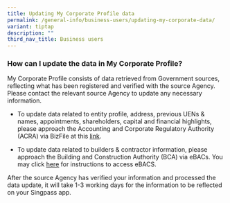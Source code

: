 ```yaml
---
title: Updating My Corporate Profile data
permalink: /general-info/business-users/updating-my-corporate-data/
variant: tiptap
description: ""
third_nav_title: Business users
---
```

<h3>How can I update the data in My Corporate Profile?</h3>
<p>My Corporate Profile consists of data retrieved from Government sources,
reflecting what has been registered and verified with the source Agency.&nbsp;
Please contact the relevant source Agency to update any necessary information.&nbsp;&nbsp;</p>
<ul>
<li>
<p>To update data related to entity profile, address, previous UENs &amp;
names, appointments, shareholders, capital and financial highlights, please
approach the Accounting and Corporate Regulatory Authority (ACRA) via BizFile
at this <a href="https://www.bizfile.gov.sg/ngbbizfileinternet/faces/oracle/webcenter/portalapp/pages/eServicesListing.jspx?transId=B-CHANGES" rel="noopener" target="_blank"><u>link</u></a>.&nbsp;</p>
</li>
<li>
<p>To update data related to builders &amp; contractor information, please
approach the Building and Construction Authority (BCA) via eBACs. You may
click <a href="https://www.bca.gov.sg/eBACS/Document/eBACS_User_Guide.pdf" rel="noopener" target="_blank"><u>here</u></a> for
instructions to access eBACS.&nbsp;</p>
</li>
</ul>
<p>After the source Agency has verified your information and processed the
data update, it will take 1-3 working days for the information to be reflected
on your Singpass app.</p>